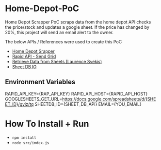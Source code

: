 # Home-Depot-PoC
Home Depot Scrapper PoC scraps data from the home depot API checks the price/stock and updates a google sheet. If the price has changed by 20%, this project will send an email alert to the owner.

The below APIs / References were used to create this PoC
- [Home Depot Srapper](https://stevesie.com/apps/home-depot-api)
- [Rapid API - Send Grid](https://rapidapi.com/sendgrid/api/sendgrid/)
- [Retrieve Data from Sheets (Laurence Svekis)](https://www.youtube.com/watch?v=aP2cM7EuLeo)
- [Sheet DB IO](https://docs.sheetdb.io/)


## Environment Variables
RAPID_API_KEY={RAP_API_KEY}
RAPID_API_HOST={RAPID_API_HOST}
GOOGLESHEETS_GET_URL=https://docs.google.com/spreadsheets/d/{SHEET_ID}/gviz/tq
SHEETDB_ID={SHEET_DB_API}
EMAIL={YOU_EMAIL}


# How To Install + Run
  - `npm install`
  - `node src/index.js`
